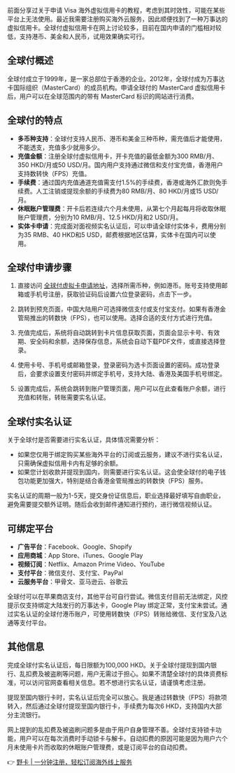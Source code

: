 前面分享过关于申请 Visa 海外虚拟信用卡的教程，考虑到其时效性，可能在某些平台上无法使用。最近我需要注册购买海外云服务，因此顺便找到了一种万事达的虚拟信用卡。全球付虚拟信用卡在网上讨论较多，目前在国内申请的门槛相对较低，支持港币、美金和人民币，试用效果确实可行。

## 全球付概述

全球付成立于1999年，是一家总部位于香港的企业。2012年，全球付成为万事达卡国际组织（MasterCard）的成员机构。申请全球付的 MasterCard 虚拟信用卡后，用户可以在全球范围内的带有 MasterCard 标识的网站进行消费。

## 全球付的特点

- **多币种支持**：全球付支持人民币、港币和美金三种币种，需充值后才能使用，不能透支，充值多少就用多少。
- **充值金额**：注册全球付虚拟信用卡，开卡充值的最低金额为300 RMB/月、350 HKD/月或50 USD/月。国内用户支持通过微信和支付宝充值，香港用户支持数转快（FPS）充值。
- **手续费**：通过国内充值通道充值需支付1.5%的手续费，香港或海外汇款则免手续费。人工注销或提现余额的手续费为80 RMB/月、80 HKD/月或15 USD/月。
- **休眠账户管理费**：开卡后若连续六个月未使用，从第七个月起每月将收取休眠账户管理费，分别为10 RMB/月、12.5 HKD/月和2 USD/月。
- **实体卡申请**：完成面对面视频实名认证后，可以申请全球付实体卡，费用分别为35 RMB、40 HKD和5 USD，邮费根据地区估算，实体卡在国内可以使用。

## 全球付申请步骤

1. 直接访问 [全球付虚拟卡申请地址](https://bit.ly/bewildcard)，选择所需币种，例如港币。账号支持使用邮箱或手机号注册，获取验证码后设置六位登录密码，点击下一步。
   
2. 跳转到预充页面，中国大陆用户可选择微信支付或支付宝支付。如果有香港金管局推出的转数快（FPS），也可以使用。选择合适的支付方式进行充值。

3. 充值完成后，系统将自动跳转到卡片信息获取页面，页面会显示卡号、有效期、安全码和余额，选择保存信息，系统会自动下载PDF文件，或直接选择登录。

4. 使用卡号、手机号或邮箱登录，登录密码为选卡页面设置的密码。成功登录后，会要求设置支付密码并绑定手机号，支持大陆、香港及美国手机号绑定。

5. 设置完成后，系统会跳转到账户管理页面，用户可以在此查看账户余额，进行充值和转账，转账需要实名认证。

## 全球付实名认证

关于全球付是否需要进行实名认证，具体情况需要分析：

- 如果您仅用于绑定购买某些海外平台的订阅或云服务，建议不进行实名认证，只需确保虚拟信用卡内有足够的余额。
- 如果您计划收款并提现到国内，则需要进行实名认证。这会使全球付的电子钱包功能更加强大，特别是结合香港金管局推出的转数快（FPS）服务。

实名认证的周期一般为1-5天，提交身份证信息后，职业选择最好填写自由职业，避免需要提交额外证明。随后会收到邮件通知进行预约，进行微信视频认证。

## 可绑定平台

- **广告平台**：Facebook、Google、Shopify
- **应用商城**：App Store、iTunes、Google Play
- **视频订阅**：Netflix、Amazon Prime Video、YouTube
- **支付平台**：微信支付、支付宝、PayPal
- **云服务平台**：甲骨文、亚马逊云、谷歌云

全球付可以在苹果商店支付，其他平台可自行尝试。微信支付目前无法绑定，风控提示仅支持绑定大陆发行的万事达卡，Google Play 绑定正常，支付宝未尝试。通过实名认证的全球付港币账户，可使用转数快（FPS）转账给微信、支付宝及八达通等支付平台。

## 其他信息

完成全球付实名认证后，每日限额为100,000 HKD。关于全球付提现到国内银行、乱扣费及被盗刷等问题，用户无需过于担心。如果不清楚全球付的具体资费标准，可以访问官网查看相关信息。若不想进行实名认证，请谨慎考虑注册。

提现至国内银行卡时，实名认证后完全可以放心。我是通过转数快（FPS）将款项转入，然后通过全球付提现至国内银行卡，手续费为每次6 HKD，支持国内大部分主流银行。

网上提到的乱扣费及被盗刷问题多是由于用户自身管理不善。全球付支持锁卡功能，用户可以在每次消费时手动锁卡与解卡。自动扣费的原因可能是因为用户六个月未使用卡片而收取的休眠账户管理费，或是订阅平台的自动扣费。

👉 [野卡 | 一分钟注册，轻松订阅海外线上服务](https://bit.ly/bewildcard)